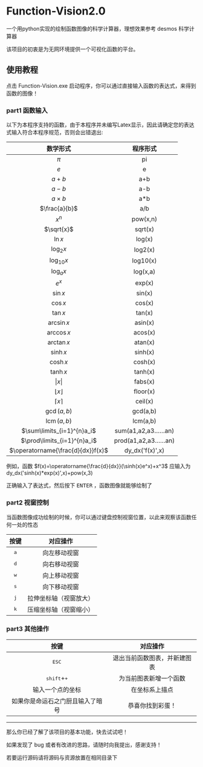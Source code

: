 # Function-Vision2.0

一个用python实现的绘制函数图像的科学计算器，理想效果参考 desmos 科学计算器

该项目的初衷是为无网环境提供一个可视化函数的平台。

## 使用教程

点击 Function-Vision.exe 启动程序，你可以通过直接输入函数的表达式，来得到函数的图像！

### part1 函数输入

以下为本程序支持的函数，由于本程序并未编写Latex显示，因此请确定您的表达式输入符合本程序规范，否则会出错退出:

|数学形式   |程序形式   |
|:-----------:|:----------:|
|$\pi$|pi|
|$e$|e|
|$a+b$|a+b|
|$a-b$|a-b|
|$a\times b$|a*b|
|$\frac{a}{b}$|a/b|
|$x^n$|pow(x,n)|
|$\sqrt{x}$|sqrt(x)|
|$\ln x$|log(x)|
|$\log_2 x$|log2(x)|
|$\log_{10} x$|log10(x)|
|$\log_a x$|log(x,a)|
|$e^x$|exp(x)|
|$\sin x$|sin(x)|
|$\cos x$|cos(x)|
|$\tan x$|tan(x)|
|$\arcsin x$|asin(x)|
|$\arccos x$|acos(x)|
|$\arctan x$|atan(x)|
|$\sinh x$|sinh(x)|
|$\cosh x$|cosh(x)|
|$\tanh x$|tanh(x)|
|$\|x\|$|fabs(x)|
|$\lfloor x \rfloor$|floor(x)|
|$\lceil x \rceil$|ceil(x)|
|$\gcd(a,b)$|gcd(a,b)|
|$\operatorname{lcm}(a,b)$|lcm(a,b)|
|$\sum\limits_{i=1}^{n}a_i$|sum(a1,a2,a3……an)|
|$\prod\limits_{i=1}^{n}a_i$|prod(a1,a2,a3……an)|
|$\operatorname{\frac{d}{dx}}f(x)$|dy_dx('f(x)',x)|

例如，函数 $f(x)=\operatorname{\frac{d}{dx}}(\sinh(x)e^x)+x^3$ 应输入为 dy_dx('sinh(x)*exp(x)',x)+pow(x,3)

正确输入了表达式，然后按下 <kbd>ENTER</kbd> ，函数图像就能够绘制了

### part2 视窗控制

当函数图像成功绘制的时候，你可以通过键盘控制视窗位置，以此来观察该函数任何一处的性态

|按键   |对应操作   |
|:----------:|:-----------:|
|<kbd>a</kbd>|向左移动视窗|
|<kbd>d</kbd>|向右移动视窗|
|<kbd>w</kbd>|向上移动视窗|
|<kbd>s</kbd>|向下移动视窗|
|<kbd>j</kbd>|拉伸坐标轴（视窗放大）|
|<kbd>k</kbd>|压缩坐标轴（视窗缩小）|

### part3 其他操作

|按键   |对应操作   |
|:----------:|:-----------:|
|<kbd>ESC</kbd>|退出当前函数图表，并新建图表|
|<kbd>shift</kbd>+<kbd>+</kbd>|为当前图表新增一个函数|
|输入一个点的坐标|在坐标系上描点|
|如果你是命运石之门厨且输入了暗号|恭喜你找到彩蛋！|

---


那么你已经了解了该项目的基本功能，快去试试吧！

如果发现了 bug 或者有改进的思路，请随时向我提出，感谢支持！

若要运行源码请将源码与资源放置在相同目录下

